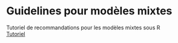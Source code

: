 # Guidelines pour modèles mixtes

Tutoriel de recommandations pour les modèles mixtes sous R  
[Tutoriel](https://lcauquil.github.io/tuto_mix_model/Modele_mixte_guidelines_2019.html)
